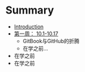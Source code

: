 # Summary

* [Introduction](README.md)
* [第一周： 10.1-10.17](diyizhou/myfile.md)
   * GitBook与GitHub的折腾
   * 在学之前...
* 在学之前
* 在学之前


